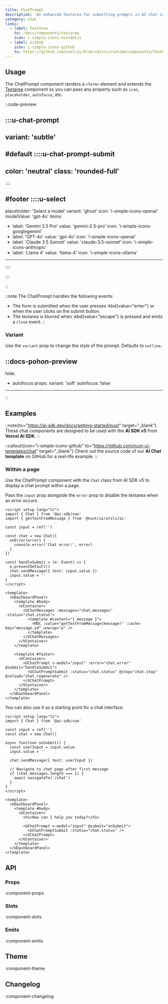 ```yaml
---
title: ChatPrompt
description: 'An enhanced Textarea for submitting prompts in AI chat interfaces.'
category: chat
links:
  - label: Textarea
    to: /docs/components/textarea
    icon: i-simple-icons-nuxtdotjs
  - label: GitHub
    icon: i-simple-icons-github
    to: https://github.com/nuxt/ui/blob/v4/src/runtime/components/ChatPrompt.vue
---
```


## Usage

The ChatPrompt component renders a `<form>` element and extends the [Textarea](/docs/components/textarea) component so you can pass any property such as `icon`, `placeholder`, `autofocus`, etc.

::code-preview

:::u-chat-prompt
---
variant: 'subtle'
---

#default
::::u-chat-prompt-submit
---
color: 'neutral'
class: 'rounded-full'
---
::::

#footer
::::u-select
---
placeholder: 'Select a model'
variant: 'ghost'
icon: 'i-simple-icons-openai'
modelValue: 'gpt-4o'
items:
  - label: 'Gemini 2.5 Pro'
    value: 'gemini-2.5-pro'
    icon: 'i-simple-icons-googlegemini'
  - label: 'GPT-4o'
    value: 'gpt-4o'
    icon: 'i-simple-icons-openai'
  - label: 'Claude 3.5 Sonnet'
    value: 'claude-3.5-sonnet'
    icon: 'i-simple-icons-anthropic'
  - label: 'Llama 4'
    value: 'llama-4'
    icon: 'i-simple-icons-ollama'
---
::::

:::

::

::note
The ChatPrompt handles the following events:

- The form is submitted when the user presses :kbd{value="enter"} or when the user clicks on the submit button.
- The textarea is blurred when :kbd{value="escape"} is pressed and emits a `close` event.
::

### Variant

Use the `variant` prop to change the style of the prompt. Defaults to `outline`.

::docs-pohon-preview
---
hide:
  - autofocus
props:
  variant: 'soft'
  autofocus: false
---
::

## Examples

::note{to="https://ai-sdk.dev/docs/getting-started/nuxt" target="_blank"}
These chat components are designed to be used with the **AI SDK v5** from **Vercel AI SDK**.
::

::callout{icon="i-simple-icons-github" to="https://github.com/nuxt-ui-templates/chat" target="_blank"}
Check out the source code of our **AI Chat template** on GitHub for a real-life example.
::

### Within a page

Use the ChatPrompt component with the `Chat` class from AI SDK v5 to display a chat prompt within a page.

Pass the `input` prop alongside the `error` prop to disable the textarea when an error occurs.

```vue [pages/\[id\\].vue] {2-4,7,11-15,19}
<script setup lang="ts">
import { Chat } from '@ai-sdk/vue'
import { getTextFromMessage } from '@nuxt/ui/utils/ai'

const input = ref('')

const chat = new Chat({
  onError(error) {
    console.error('Chat error:', error)
  }
})

const handleSubmit = (e: Event) => {
  e.preventDefault()
  chat.sendMessage({ text: input.value })
  input.value = ''
}
</script>

<template>
  <UDashboardPanel>
    <template #body>
      <UContainer>
        <UChatMessages :messages="chat.messages" :status="chat.status">
          <template #content="{ message }">
            <MDC :value="getTextFromMessage(message)" :cache-key="message.id" unwrap="p" />
          </template>
        </UChatMessages>
      </UContainer>
    </template>

    <template #footer>
      <UContainer>
        <UChatPrompt v-model="input" :error="chat.error" @submit="handleSubmit">
          <UChatPromptSubmit :status="chat.status" @stop="chat.stop" @reload="chat.regenerate" />
        </UChatPrompt>
      </UContainer>
    </template>
  </UDashboardPanel>
</template>
```

You can also use it as a starting point for a chat interface.

```vue [pages/index.vue] {2,5,9-12}
<script setup lang="ts">
import { Chat } from '@ai-sdk/vue'

const input = ref('')
const chat = new Chat()

async function onSubmit() {
  const userInput = input.value
  input.value = ''

  chat.sendMessage({ text: userInput })

  // Navigate to chat page after first message
  if (chat.messages.length === 1) {
    await navigateTo('/chat')
  }
}
</script>

<template>
  <UDashboardPanel>
    <template #body>
      <UContainer>
        <h1>How can I help you today?</h1>

        <UChatPrompt v-model="input" @submit="onSubmit">
          <UChatPromptSubmit :status="chat.status" />
        </UChatPrompt>
      </UContainer>
    </template>
  </UDashboardPanel>
</template>
```

## API

### Props

:component-props

### Slots

:component-slots

### Emits

:component-emits

## Theme

:component-theme

## Changelog

:component-changelog
